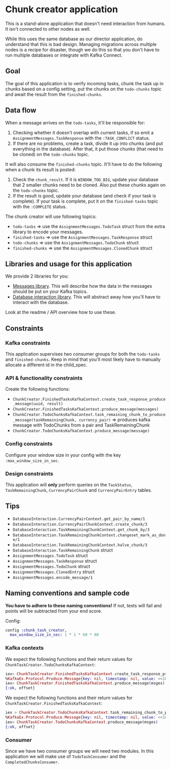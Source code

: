 # Chunk creator application

This is a stand-alone application that doesn't need interaction from humans. It isn't connected to other nodes as well.

While this uses the same database as our director application, do understand that this is bad design. Managing migrations across multiple nodes is a recipe for disaster, though we do this so that you don't have to run multiple databases or integrate with Kafka Connect.

## Goal

The goal of this application is to verify incoming tasks, chunk the task up in chunks based on a config setting, put the chunks on the `todo-chunks` topic and await the result from the `finished-chunks`.

## Data flow

When a message arrives on the `todo-tasks`, it'll be responsible for:

 1. Checking whether it doesn't overlap with current tasks, if so emit a `AssignmentMessages.TaskResponse` with the `:TASK_CONFLICT` status.
 2. If there are no problems, create a task, divide it up into chunks (and put everything in the database). After that, it put those chunks (that need to be cloned) on the `todo-chunks` topic.

It will also consume the `finished-chunks` topic. It'll have to do the following when a chunk its result is posted:

 1. Check the `chunk_result`. If it is `WINDOW_TOO_BIG`, update your database that 2 smaller chunks need to be cloned. Also put these chunks again on the `todo-chunks` topic.
 2. If the result is good, update your database (and check if your task is complete). If your task is complete, put it on the `finished-tasks` topic with the `:COMPLETE` status.

The chunk creator will use following topics:

* `todo-tasks` => use the `AssignmentMessages.TodoTask` struct from the extra library to encode your messages.
* `finished-tasks` => use the `AssignmentMessages.TaskResponse` struct
* `todo-chunks` => use the `AssignmentMessages.TodoChunk` struct
* `finished-chunks` => use the `AssignmentMessages.ClonedChunk` struct

## Libraries and usage for this application

We provide 2 libraries for you:

* [Messages library](https://github.com/distributed-applications-2021/assignment-messages). This will describe how the data in the messages should be put on your Kafka topics.
* [Database interaction library](https://github.com/distributed-applications-2021/assignment-database-interaction). This will abstract away how you'll have to interact with the database.

Look at the readme / API overview how to use these.

## Constraints

### Kafka constraints

This application supervises two consumer groups for both the `todo-tasks` and `finished-chunks`. Keep in mind that you'll most likely have to manually allocate a different id in the child_spec.

### API & functionality constraints

Create the following functions:

* `ChunkCreator.FinishedTasksKafkaContext.create_task_response_produce_message(uuid, result)` 
* `ChunkCreator.FinishedTasksKafkaContext.produce_message(messages)`
* `ChunkCreator.TodoChunksKafkaContext.task_remaining_chunk_to_produce_message(taskRemainingChunk, currency_pair)` => produces kafka message with TodoChunks from a pair and TaskRemainingChunk
* `ChunkCreator.TodoChunksKafkaContext.produce_message(message)`

### Config constraints

Configure your window size in your config with the key `:max_window_size_in_sec`.

### Design constraints

This application will __only__ perform queries on the `TaskStatus`, `TaskRemainingChunk`, `CurrencyPairChunk` and `CurrencyPairEntry` tables.

## Tips

* `DatabaseInteraction.CurrencyPairContext.get_pair_by_name/1`
* `DatabaseInteraction.CurrencyPairChunkContext.create_chunk/3`
* `DatabaseInteraction.TaskRemainingChunkContext.get_chunk_by/3`
* `DatabaseInteraction.TaskRemainingChunkContext.changeset_mark_as_done/1`
* `DatabaseInteraction.TaskRemainingChunkContext.halve_chunk/3`
* `DatabaseInteraction.TaskRemainingChunk` struct
* `AssignmentMessages.TodoTask` struct
* `AssignmentMessages.TaskResponse` struct
* `AssignmentMessages.TodoChunk` struct
* `AssignmentMessages.ClonedEntry` struct
* `AssignmentMessages.encode_message/1`

## Naming conventions and sample code

__You have to adhere to these naming conventions!__ If not, tests will fail and points will be subtracted from your end score.

Config:

```elixir
config :chunk_task_creator,
  max_window_size_in_sec: 1 * 1 * 60 * 60
```

### Kafka contexts

We expect the following functions and their return values for `ChunkTaskCreator.TodoChunksKafkaContext`:

```elixir
iex> ChunkTaskCreator.FinishedTasksKafkaContext.create_task_response_produce_message(uuid, result)
%KafkaEx.Protocol.Produce.Message{key: nil, timestamp: nil, value: <<18, 36, 51, 49, 98, 100, 100, 50, 54, 51, 45, 54, 99, 49, 97, 45, 52, 51, 102, 51, 45, 57, 51, 48, 52, 45, 49, 57, 52, 50, 101, 56, 48, 49, 51, 100, 51, 101>>}
iex> ChunkTaskCreator.FinishedTasksKafkaContext.produce_message(msges)
{:ok, offset}
```

We expect the following functions and their return values for `ChunkTaskCreator.FinishedTasksKafkaContext`:

```elixir
iex > ChunkTaskCreator.TodoChunksKafkaContext.task_remaining_chunk_to_produce_message(chunk, pair)
%KafkaEx.Protocol.Produce.Message{key: nil, timestamp: nil, value: <<10, 8, 85, 83, 68, 67, 95, 66, 84, 67, 16, 176, 222, 209, 246, 5, 24, 191, 250, 209, 246, 5, 32, 3>>}
iex> ChunkTaskCreator.TodoChunksKafkaContext.produce_message(msges)
{:ok, offset}

```

### Consumer

Since we have two consumer groups we will need two modules. In this application we will make use of `TodoTaskConsumer` and the `CompletedChunksConsumer`.
